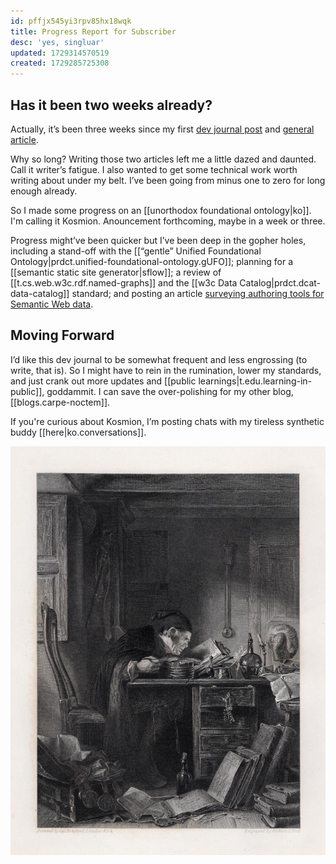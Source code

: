 ```yaml
---
id: pffjx545yi3rpv85hx18wqk
title: Progress Report for Subscriber
desc: 'yes, singluar'
updated: 1729314570519
created: 1729285725308
---
```


## Has it been two weeks already?

Actually, it’s been three weeks since my first [dev journal post](https://theoldmaninthecave.substack.com/p/lets-reboot-the-semantic-web-with-alternate-realities) and [ general article](https://djradon.substack.com/p/introducing-carpe-noctem).

Why so long? Writing those two articles left me a little dazed and daunted. Call it writer’s fatigue. I also wanted to get some technical work worth writing about under my belt. I’ve been going from minus one to zero for long enough already. 

So I made some progress on an [[unorthodox foundational ontology|ko]].  I'm calling it Kosmion. Anouncement forthcoming, maybe in a week or three. 

Progress might’ve been quicker but I’ve been deep in the gopher holes, including a stand-off with the [[“gentle” Unified Foundational Ontology|prdct.unified-foundational-ontology.gUFO]]; planning for a [[semantic static site generator|sflow]]; a review of [[t.cs.web.w3c.rdf.named-graphs]] and the [[w3c Data Catalog|prdct.dcat-data-catalog]] standard; and posting an article [surveying authoring tools for Semantic Web data](https://theoldmaninthecave.substack.com/p/whats-the-best-semantic-web-authoring).


## Moving Forward

I’d like this dev journal to be somewhat frequent and less engrossing (to write, that is). So I might have to rein in the rumination, lower my standards, and just crank out more updates and [[public learnings|t.edu.learning-in-public]], goddammit. I can save the over-polishing for my other blog, [[blogs.carpe-noctem]].

If you're curious about Kosmion, I’m posting chats with my tireless synthetic buddy [[here|ko.conversations]].

![](/assets/images/2024-10-08-10-10-13.png)
